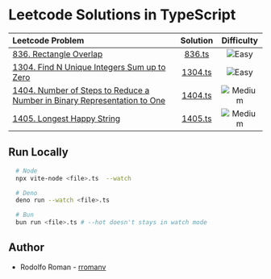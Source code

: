 # Leetcode Solutions in TypeScript

| Leetcode Problem                                                                                                                                                                          |      Solution      |                       Difficulty                       |
| :---------------------------------------------------------------------------------------------------------------------------------------------------------------------------------------- | :----------------: | :----------------------------------------------------: |
| [836. Rectangle Overlap](https://leetcode.com/problems/rectangle-overlap)                                                                                                                 |  [836.ts](836.ts)  |   ![Easy](https://img.shields.io/badge/-Easy-green)    |
| [1304. Find N Unique Integers Sum up to Zero](https://leetcode.com/problems/find-n-unique-integers-sum-up-to-zero)                                                                        | [1304.ts](1304.ts) |   ![Easy](https://img.shields.io/badge/-Easy-green)    |
| [1404. Number of Steps to Reduce a Number in Binary Representation to One](https://leetcode.com/problems/number-of-steps-to-reduce-a-number-in-binary-representation-to-one/description/) | [1404.ts](1404.ts) | ![Medium](https://img.shields.io/badge/-Medium-yellow) |
| [1405. Longest Happy String](https://leetcode.com/problems/longest-happy-string)                                                                                                          | [1405.ts](1405.ts) | ![Medium](https://img.shields.io/badge/-Medium-yellow) |

## Run Locally

```bash
  # Node
  npx vite-node <file>.ts  --watch

  # Deno
  deno run --watch <file>.ts

  # Bun
  bun run <file>.ts # --hot doesn't stays in watch mode
```

## Author

- Rodolfo Roman - [rromanv](https://github.com/rromanv/)
